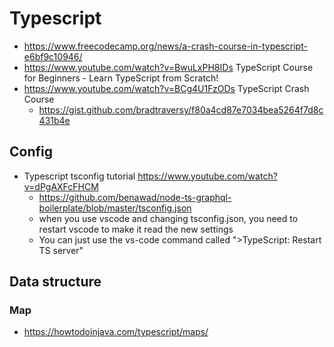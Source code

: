 # Typescript

- https://www.freecodecamp.org/news/a-crash-course-in-typescript-e6bf9c10946/
- https://www.youtube.com/watch?v=BwuLxPH8IDs TypeScript Course for Beginners - Learn TypeScript from Scratch!
- https://www.youtube.com/watch?v=BCg4U1FzODs TypeScript Crash Course
  - https://gist.github.com/bradtraversy/f80a4cd87e7034bea5264f7d8c431b4e


## Config

- Typescript tsconfig tutorial https://www.youtube.com/watch?v=dPgAXFcFHCM
  - https://github.com/benawad/node-ts-graphql-boilerplate/blob/master/tsconfig.json
  - when you use vscode and changing tsconfig.json, you need to restart vscode to make it read the new settings
  - You can just use the vs-code command called ">TypeScript: Restart TS server"

## Data structure

### Map

- https://howtodoinjava.com/typescript/maps/
